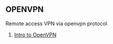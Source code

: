 ## OPENVPN

Remote access VPN via openvpn protocol

1. [Intro to OpenVPN](https://jitech-th.github.io/wararit-blog/openvpn/openvpn_1)
